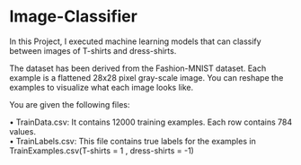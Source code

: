 # Image-Classifier
In this Project, I executed machine learning models that can classify between images of T-shirts and dress-shirts.

The dataset has been derived from the Fashion-MNIST dataset. Each example is a flattened 28x28 pixel gray-scale image. 
You can reshape the examples to visualize what each image looks like.

You are given the following files:

• TrainData.csv: It contains 12000 training examples. Each row contains 784 values.                                                                                 
• TrainLabels.csv: This file contains true labels for the examples in TrainExamples.csv(T-shirts = 1 , dress-shirts = -1)
